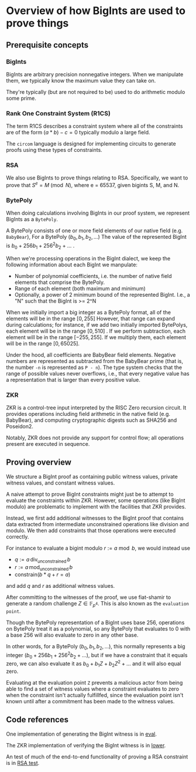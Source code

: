 # Overview of how BigInts are used to prove things

## Prerequisite concepts

### BigInts

BigInts are arbitrary precision nonnegative integers. When we
manipulate them, we typically know the maximum value they can take on.

They're typically (but are not required to be) used to do arithmetic modulo some prime.

### Rank One Constraint System (R1CS)

The term R1CS describes a constraint system where all of the
constraints are of the form $(a*b)-c = 0$ typically modulo a large field.

The `circom` language is designed for implementing circuits to
generate proofs using these types of constraints.

### RSA

We also use BigInts to prove things relating to RSA.  Specifically, we
want to prove that $S^e = M \pmod{N}$, where e = 65537, given bigints
S, M, and N.

### BytePoly

When doing calculations involving BigInts in our proof system, we represent BigInts as a `BytePoly`.

A BytePoly consists of one or more field elements of our native field
(e.g. `BabyBear`), For a BytePoly $(b_0, b_1, b_2, ...)$ The value
of the represented BigInt is $b_0 + 256 b_1 + 256^2 b_2 + ...$ .

When we're processing operations in the BigInt dialect, we keep the
following information about each BigInt we manpulate:

* Number of polynomial coefficients, i.e. the number of native field
  elements that comprise the BytePoly.
* Range of each element (both maximum and minimum)
* Optionally, a power of 2 minimum bound of the represented BigInt.  I.e., a "N" such that the BigInt is >= 2^N


When we initially import a big integer as a BytePoly format, all of
the elements will be in the range $[0, 255]$  However, that range can
expand during calculations; for instance, if we add two initially
imported BytePolys, each element will be in the range $[0, 510]$ .  If
we perform subtraction, each element will be in the range
$[-255, 255]$. If we multiply them, each element will be in the range
$[0, 65025]$.

Under the hood, all coefficients are BabyBear field elements. Negative
numbers are represented as subtracted from the BabyBear prime (that is,
the number `-n` is represented as `P - n`). The type system checks that
the range of possible values never overflows, i.e., that every negative
value has a representation that is larger than every positive value.

### ZKR

ZKR is a control-tree input interpreted by the RISC Zero recursion
circuit.  It provides operations including field arithmetic in the
native field (e.g. BabyBear), and computing cryptographic digests such
as SHA256 and Poseidon2.

Notably, ZKR does not provide any support for control flow; all
operations present are executed in sequence.

## Proving overview

We structure a BigInt proof as containing public witness values,
private witness values, and constant witness values.

A naive attempt to prove BigInt constraints might just be to attempt
to evaluate the constraints within ZKR.  However, some operations
(like BigInt modulo) are problematic to implement with the facilities
that ZKR provides.

Instead, we first add additional witnesses to the BigInt proof that
contains data extracted from intermediate unconstrained operations
like division and modulo.  We then add constraints that those
operations were executed correctly.

For instance to evaluate a bigint modulo $r := a \bmod b$, we would instead use

- $q := a \, \text{div}_\text{unconstrained} \, b$
- $r := a \, \text{mod}_\text{unconstrained} \, b$
- $\text{constrain} (b * q + r = a)$

and add $q$ and $r$ as additional witness values.

After committing to the witnesses of the proof, we use
fiat-shamir to generate a random challenge $Z \in \mathbb{F}_{p^4}$.
This is also known as the `evaluation point`.

Though the BytePoly representation of a BigInt uses base 256,
operations on BytePoly treat it as a polynomial, so any BytePoly that
evaluates to 0 with a base 256 will also evaluate to zero in any other base.

In other words, for a BytePoly $(b_0, b_1, b_2, ...)$, this normally
represents a big integer $(b_0 + 256 b_1 + 256^2 b_2 + ...)$, but if we have
a constraint that it equals zero, we can also evaluate it as
$b_0 + b_1 Z + b_2 Z^2 + ...$ and it will also equal zero.

Evaluating at the evaluation point `Z` prevents a malicious actor from
being able to find a set of witness values where a constraint
evaluates to zero when the constraint isn't actually fulfillfed, since
the evaluation point isn't known until after a commitment has been
made to the witness values.

## Code references

One implementation of generating the BigInt witness is in [eval](IR/Eval.cpp).

The ZKR implementation of verifying the BigInt witness is in [lower](Transforms/LowerReduce.cpp).

An test of much of the end-to-end functionality of proving a RSA constraint is in [RSA test](IR/test/test.cpp).

